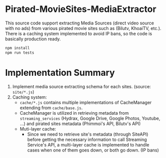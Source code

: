 # Pirated-MovieSites-MediaExtractor

This source code support extracting Media Sources (direct video source with no ads) from various pirated movie sites such as (Bilutv, KhoaiTV, etc.). There is a caching system implemented to avoid IP bans, so the code is basically production ready.
```bash
npm install
npm run tests
```

# Implementation Summary

1. Implement media source extracting schema for each sites. (source: `site/*.js`)
2. Caching system:
    + `cache/*.js` contains multiple implementations of CacheManager extending from `cache/base.js`. 
    + CacheManager is utilized in retrieving metadata from `streaming_services` (Hydrax, Google Drive, Google Photos, Youtube, ...) and pirated sites metadata (Phimmoi's API, Bilutv's API)
    + Muti-layer cache:
        + Since we need to retrieve site's metadata (through SiteAPI) before getting the necessary information to call Streaming Service's API, a multi-layer cache is implemented to handle cases when one of them goes down, or both go down. (IP bans)